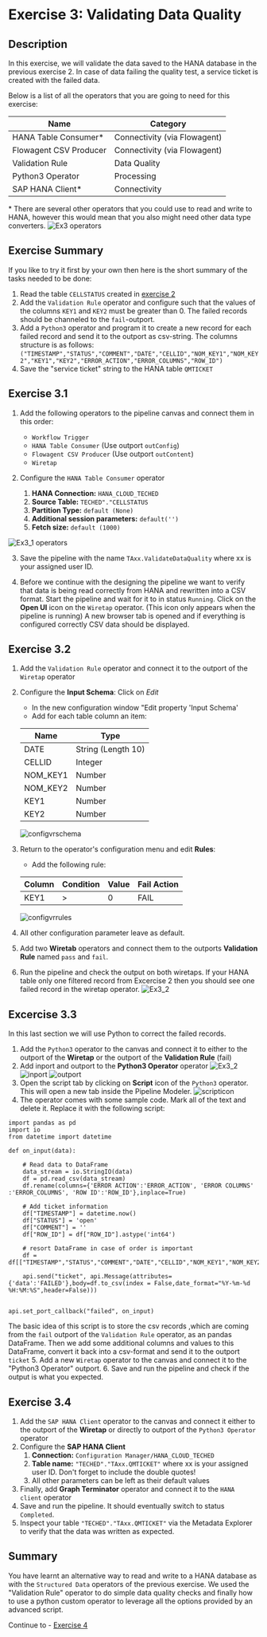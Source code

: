 # Exercise 3: Validating Data Quality


## Description

In this exercise, we will validate the data saved to the HANA database in the previous exercise 2. In case of data failing the quality test, a service ticket is created with the failed data.

Below is a list of all the operators that you are going to need for this exercise:

|Name|Category|
|----|--------|
|HANA Table Consumer*|Connectivity (via Flowagent)|
|Flowagent CSV Producer|Connectivity (via Flowagent)|
|Validation Rule|Data Quality|
|Python3 Operator|Processing|
|SAP HANA Client*|Connectivity|

\* There are several other operators that you could use to read and write to HANA, however this would mean that you also might need other data type converters.  ![Ex3 operators](./images/ex3operators.png)

## Exercise Summary
If you like to try it first by your own then here is the short summary of the tasks needed to be done:

1. Read the table `CELLSTATUS` created in [exercise 2](../ex2/README.html)
2. Add the `Validation Rule` operator and configure such that the values of the columns `KEY1` and `KEY2` must be greater than 0. The failed records should be channeled to the `fail`-outport.
3. Add a `Python3` operator and program it to create a new record for each failed record and send it to the outport as csv-string. The columns structure is as follows:
	`("TIMESTAMP","STATUS","COMMENT","DATE","CELLID","NOM_KEY1","NOM_KEY2","KEY1","KEY2","ERROR_ACTION","ERROR_COLUMNS","ROW_ID")`
4. Save the "service ticket" string to the HANA table `QMTICKET`

## Exercise 3.1

1. Add the following operators to the pipeline canvas and connect them in this order:
	- `Workflow Trigger`
	- `HANA Table Consumer` (Use outport `outConfig`)
	- `Flowagent CSV Producer` (Use outport `outContent`)
	- `Wiretap`

2. Configure the `HANA Table Consumer` operator
	1. **HANA Connection:** `HANA_CLOUD_TECHED`
	2. **Source Table:** `TECHED"."CELLSTATUS`
	3. **Partition Type:** `default (None)`
	4. **Additional session parameters:** `default('')`
	5. **Fetch size:** `default (1000)`


![Ex3_1 operators](./images/ex3_1.png)

3. Save the pipeline with the name `TAxx.ValidateDataQuality` where xx is your assigned user ID.

4. Before we continue with the designing the pipeline we want to verify that data is being read correctly from HANA and rewritten into a CSV format. Start the pipeline and wait for it to in status `Running`. Click on the **Open UI** icon on the `Wiretap` operator. (This icon only appears when the pipeline is running) A new browser tab is opened and if everything is configured correctly CSV data should be displayed.

## Exercise 3.2

1. Add the `Validation Rule` operator and connect it to the outport of the `Wiretap` operator
2. Configure the **Input Schema**: Click on *Edit*
	- In the new configuration window "Edit property 'Input Schema'
	- Add for each table column an item:

	|Name|Type|
	|----|----|
	|DATE|String (Length 10)|
	|CELLID|Integer|
	|NOM_KEY1|Number|
	|NOM_KEY2|Number|
	|KEY1|Number|
	|KEY2|Number|

	![configvrschema](./images/Configvrschema.png)
3. Return to the operator's configuration menu and edit **Rules**:
	- Add the following rule:

	|Column|Condition|Value|Fail Action|
	|------|---------|-----|-----------|
	|KEY1  |>        |0    |FAIL       |

	![configvrrules](./images/Configvrrules.png)
3. All other configuration parameter leave as default.
4. Add two **Wiretab** operators and connect them to the outports **Validation Rule** named `pass` and `fail`.
5. Run the pipeline and check the output on both wiretaps. If your HANA table only one filtered record from Excercise 2 then you should see one failed record in the wiretap operator.
![Ex3_2](./images/ex3_2.png)

## Excercise 3.3
In this last section we will use Python to correct the failed records.

1. Add the `Python3` operator to the canvas and connect it to either to the outport of the **Wiretap** or the outport of the **Validation Rule** (fail)
2. Add inport and outport to the **Python3 Operator** operator ![Ex3_2](./images/addports.png) ![inport](./images/inport.png) ![outport](./images/outport.png)
3. Open the script tab by clicking on **Script** icon of the `Python3` operator. This will open a new tab inside the Pipeline Modeler. ![scripticon](./images/scripticon.png)
4. The operator comes with some sample code. Mark all of the text and delete it. Replace it with the following script:

```
import pandas as pd
import io
from datetime import datetime

def on_input(data):

    # Read data to DataFrame
    data_stream = io.StringIO(data)
    df = pd.read_csv(data_stream)
    df.rename(columns={'ERROR ACTION':'ERROR_ACTION', 'ERROR COLUMNS' :'ERROR_COLUMNS', 'ROW ID':'ROW_ID'},inplace=True)

    # Add ticket information
    df["TIMESTAMP"] = datetime.now()
    df["STATUS"] = 'open'
    df["COMMENT"] = ''
    df["ROW_ID"] = df["ROW_ID"].astype('int64')

    # resort DataFrame in case of order is important
    df = df[["TIMESTAMP","STATUS","COMMENT","DATE","CELLID","NOM_KEY1","NOM_KEY2","KEY1","KEY2","ERROR_ACTION","ERROR_COLUMNS","ROW_ID"]]

    api.send("ticket", api.Message(attributes={'data':'FAILED'},body=df.to_csv(index = False,date_format="%Y-%m-%d %H:%M:%S",header=False)))


api.set_port_callback("failed", on_input)

```

The basic idea of this script is to store the csv records ,which are coming from the `fail` outport of the `Validation Rule` operator, as an pandas DataFrame. Then we add some additional columns and values to this DataFrame, convert it back into a csv-format and send it to the outport `ticket`
5. Add a new `Wiretap` operator to the canvas and connect it to the "Python3 Operator" outport.
6. Save and run the pipeline and check if the output is what you expected.

## Exercise 3.4

1. Add the `SAP HANA Client` operator to the canvas and connect it either to the outport of the **Wiretap** or directly to outport of the `Python3 Operator` operator
2. Configure the **SAP HANA Client**
	1. **Connection:** `Configuration Manager/HANA_CLOUD_TECHED`
	2. **Table name:** `"TECHED"."TAxx.QMTICKET"` where xx is your assigned user ID. Don't forget to include the double quotes!
	3. All other parameters can be left as their default values
3. Finally, add **Graph Terminator** operator and connect it to the `HANA client` operator
4. Save and run the pipeline. It should eventually switch to status `Completed`.
5. Inspect your table `"TECHED"."TAxx.QMTICKET"` via the Metadata Explorer to verify that the data was written as expected.


## Summary

You have learnt an alternative way to read and write to a HANA database as with the `Structured Data` operators of the previous exercise. We used the "Validation Rule" operator to do simple data quality checks and finally how to use a python custom operator to leverage all the options provided by an advanced script.

Continue to - [Exercise 4](../ex4/README.md)
